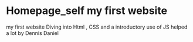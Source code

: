 # Homepage_self my first website
my first website Diving into Html , CSS and a introductory use of JS
helped a lot by Dennis Daniel
